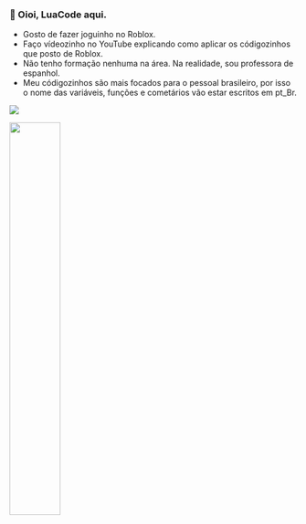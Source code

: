 ### 👋 Oioi, LuaCode aqui.

- Gosto de fazer joguinho no Roblox.
- Faço vídeozinho no YouTube explicando como aplicar os códigozinhos que posto de Roblox.
- Não tenho formação nenhuma na área. Na realidade, sou professora de espanhol.
- Meu códigozinhos são mais focados para o pessoal brasileiro, por isso o nome das variáveis, funções e cometários vão estar escritos em pt_Br.

<a href="https://www.youtube.com/channel/UC0fKLq2JajSRD-l1LFjF1Vg" target="_blank"><img src="https://img.shields.io/badge/YouTube-FF0000?style=for-the-badge&logo=youtube&logoColor=white" target ="_blank"></a>

<div>
<img width="42%" src="https://github-readme-stats.vercel.app/api?username=OCodigoLuaEBrasilero&show_icons=true&theme=tokyonight"/> 
</div>

